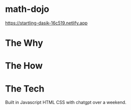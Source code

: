 # math-dojo
https://startling-dasik-16c519.netlify.app

# The Why

# The How

# The Tech
Built in Javascript HTML CSS with chatgpt over a weekend.

